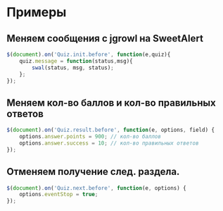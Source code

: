 # Примеры

## Меняем сообщения с jgrowl на SweetAlert

```js
$(document).on('Quiz.init.before', function(e,quiz){
    quiz.message = function(status,msg){
        swal(status, msg, status);
    };
});
```

## Меняем кол-во баллов и кол-во правильных ответов

```js
$(document).on('Quiz.result.before', function(e, options, field) {
    options.answer.points = 900; // кол-во баллов
    options.answer.success = 10; // кол-во правильных ответов
});
```

## Отменяем получение след. раздела.

```js
$(document).on('Quiz.next.before', function(e, options) {
    options.eventStop = true;
});
```
